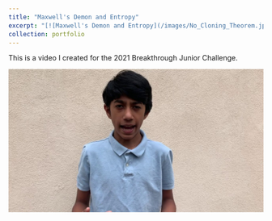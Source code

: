 ```yaml
---
title: "Maxwell's Demon and Entropy"
excerpt: "[![Maxwell's Demon and Entropy](/images/No_Cloning_Theorem.jpg)](https://www.youtube.com/watch?v=M7mODRwqci4)"
collection: portfolio
---
```


This is a video I created for the 2021 Breakthrough Junior Challenge.

[![No Cloning Theorem](/images/No_Cloning_Theorem.jpg)](https://www.youtube.com/watch?v=M7mODRwqci4)
